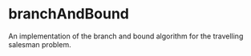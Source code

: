# branchAndBound
An implementation of the branch and bound algorithm for the travelling salesman problem.
